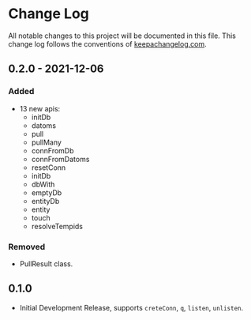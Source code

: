 # Change Log

All notable changes to this project will be documented in this file. This change log follows the conventions of [keepachangelog.com](http://keepachangelog.com/).

## 0.2.0 - 2021-12-06

### Added

- 13 new apis:
  - initDb
  - datoms
  - pull
  - pullMany
  - connFromDb
  - connFromDatoms
  - resetConn
  - initDb
  - dbWith
  - emptyDb
  - entityDb
  - entity
  - touch
  - resolveTempids

### Removed

- PullResult class.

## 0.1.0

* Initial Development Release, supports `creteConn`, `q`, `listen`, `unlisten`.
